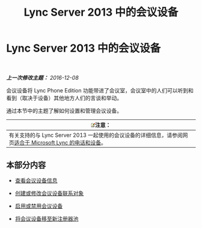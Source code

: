 ﻿---
title: Lync Server 2013 中的会议设备
TOCTitle: Lync Server 2013 中的会议设备
ms:assetid: 8a317568-073b-49a9-a06b-02dc56b2c8f2
ms:mtpsurl: https://technet.microsoft.com/zh-cn/library/JJ994050(v=OCS.15)
ms:contentKeyID: 52061057
ms.date: 12/10/2016
mtps_version: v=OCS.15
ms.translationtype: HT
---

# Lync Server 2013 中的会议设备

 

_**上一次修改主题：** 2016-12-08_

会议设备将 Lync Phone Edition 功能带进了会议室，会议室中的人们可以听到和看到（取决于设备）其他地方人们的言谈和举动。

通过本节中的主题了解如何设置和管理会议设备。

<table>
<thead>
<tr class="header">
<th><img src="images/Dn783119.note(OCS.15).gif" title="note" alt="note" />注意：</th>
</tr>
</thead>
<tbody>
<tr class="odd">
<td>有关支持的与 Lync Server 2013 一起使用的会议设备的详细信息，请参阅网页<a href="http://technet.microsoft.com/en-us/lync/gg278164.aspx">适合于 Microsoft Lync 的电话和设备</a>。</td>
</tr>
</tbody>
</table>


## 本部分内容

  - [查看会议设备信息](lync-server-2013-view-conferencing-device-information.md)

  - [创建或修改会议设备联系对象](lync-server-2013-create-or-modify-a-conferencing-device-contact-object.md)

  - [启用或禁用会议设备](lync-server-2013-enable-or-disable-a-conferencing-device.md)

  - [将会议设备移至新注册器池](lync-server-2013-move-a-conferencing-device-to-a-new-registrar-pool.md)

